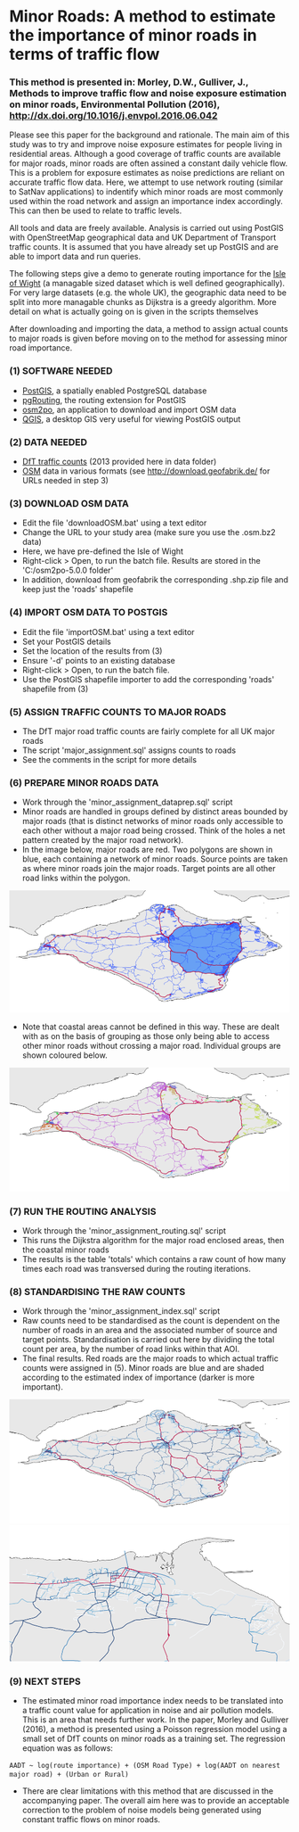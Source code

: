 # Minor Roads: A method to estimate the importance of minor roads in terms of traffic flow

### This method is presented in: Morley, D.W., Gulliver, J., Methods to improve traffic flow and noise exposure estimation on minor roads,  Environmental Pollution (2016), http://dx.doi.org/10.1016/j.envpol.2016.06.042 

Please see this paper for the background and rationale. The main aim of this study was to try and improve noise exposure estimates for people living in residential areas. Although a good coverage of traffic counts are available for major roads, minor roads are often assined a constant daily vehicle flow. This is a problem for exposure estimates as noise predictions are reliant on accurate traffic flow data. Here, we attempt to use network routing (similar to SatNav applications) to indentify which minor roads are most commonly used within the road network and assign an importance index accordingly. This can then be used to relate to traffic levels. 

All tools and data are freely available. Analysis is carried out using PostGIS with OpenStreetMap geographical data and UK Department of Transport traffic counts. It is assumed that you have already set up PostGIS and are able to import data and run queries.

The following steps give a demo to generate routing importance for the [Isle of Wight](https://goo.gl/maps/jSd8BwtXNgt) (a managable sized dataset which is well defined geographically). For very large datasets (e.g. the whole UK), the geographic data need to be split into more managable chunks as Dijkstra is a greedy algorithm. More detail on what is actually going on is given in the scripts themselves

After downloading and importing the data, a method to assign actual counts to major roads is given before moving on to the method for assessing minor road importance.


### (1) SOFTWARE NEEDED
- [PostGIS](http://postgis.net/), a spatially enabled PostgreSQL database
- [pgRouting](http://pgrouting.org/), the routing extension for PostGIS
- [osm2po](http://osm2po.de/), an application to download and import OSM data 
- [QGIS](http://www.qgis.org/en/site/), a desktop GIS very useful for viewing PostGIS output 

### (2) DATA NEEDED
- [DfT traffic counts](http://www.dft.gov.uk/traffic-counts/download.php) (2013 provided here in data folder)
- [OSM](https://www.openstreetmap.org/) data in various formats (see http://download.geofabrik.de/ for URLs needed in step 3)

### (3) DOWNLOAD OSM DATA
- Edit the file 'downloadOSM.bat' using a text editor
- Change the URL to your study area (make sure you use the .osm.bz2 data)
- Here, we have pre-defined the Isle of Wight
- Right-click > Open, to run the batch file. Results are stored in the 'C:/osm2po-5.0.0 folder'
- In addition, download from geofabrik the corresponding .shp.zip file and keep just the 'roads' shapefile

### (4) IMPORT OSM DATA TO POSTGIS
- Edit the file 'importOSM.bat' using a text editor
- Set your PostGIS details
- Set the location of the results from (3)
- Ensure '-d' points to an existing database 
- Right-click > Open, to run the batch file.
- Use the PostGIS shapefile importer to add the corresponding 'roads' shapefile from (3)

### (5) ASSIGN TRAFFIC COUNTS TO MAJOR ROADS
- The DfT major road traffic counts are fairly complete for all UK major roads
- The script 'major_assignment.sql' assigns counts to roads
- See the comments in the script for more details

### (6) PREPARE MINOR ROADS DATA
- Work through the 'minor_assignment_dataprep.sql' script 
- Minor roads are handled in groups defined by distinct areas bounded by major roads (that is distinct networks of minor roads only accessible to each other without a major road being crossed. Think of the holes a net pattern created by the major road network).
- In the image below, major roads are red. Two polygons are shown in blue, each containing a network of minor roads. Source points are taken as where minor roads join the major roads. Target points are all other road links within the polygon.

![iow1](/png/iow1.PNG)

- Note that coastal areas cannot be defined in this way. These are dealt with as on the basis of grouping as those only being able to access other minor roads without crossing a major road. Individual groups are shown coloured below.

![iow2](/png/iow2.PNG)

### (7) RUN THE ROUTING ANALYSIS
- Work through the 'minor_assignment_routing.sql' script 
- This runs the Dijkstra algorithm for the major road enclosed areas, then the coastal minor roads
- The results is the table 'totals' which contains a raw count of how many times each road was transversed during the routing iterations.

### (8) STANDARDISING THE RAW COUNTS
- Work through the 'minor_assignment_index.sql' script 
- Raw counts need to be standardised as the count is dependent on the number of roads in an area and the associated number of source and target points. Standardisation is carried out here by dividing the total count per area, by the number of road links within that AOI.
- The final results. Red roads are the major roads to which actual traffic counts were assigned in (5). Minor roads are blue and are shaded according to the estimated index of importance (darker is more important).

![iow3](/png/iow3.PNG)
![iow4](/png/iow4.PNG)

### (9) NEXT STEPS
- The estimated minor road importance index needs to be translated into a traffic count value for application in noise and air pollution models. This is an area that needs further work. In the paper, Morley and Gulliver (2016), a method is presented using a Poisson regression model using a small set of DfT counts on minor roads as a training set. The regression equation was as follows:

```
AADT ~ log(route importance) + (OSM Road Type) + log(AADT on nearest major road) + (Urban or Rural)
```

- There are clear limitations with this method that are discussed in the accompanying paper. The overall aim here was to provide an acceptable correction to the problem of noise models being generated using constant traffic flows on minor roads.







